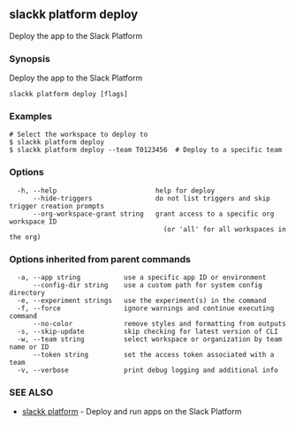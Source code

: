 ## slackk platform deploy

Deploy the app to the Slack Platform

### Synopsis

Deploy the app to the Slack Platform

```
slackk platform deploy [flags]
```

### Examples

```
# Select the workspace to deploy to
$ slackk platform deploy
$ slackk platform deploy --team T0123456  # Deploy to a specific team
```

### Options

```
  -h, --help                         help for deploy
      --hide-triggers                do not list triggers and skip trigger creation prompts
      --org-workspace-grant string   grant access to a specific org workspace ID
                                       (or 'all' for all workspaces in the org)
```

### Options inherited from parent commands

```
  -a, --app string           use a specific app ID or environment
      --config-dir string    use a custom path for system config directory
  -e, --experiment strings   use the experiment(s) in the command
  -f, --force                ignore warnings and continue executing command
      --no-color             remove styles and formatting from outputs
  -s, --skip-update          skip checking for latest version of CLI
  -w, --team string          select workspace or organization by team name or ID
      --token string         set the access token associated with a team
  -v, --verbose              print debug logging and additional info
```

### SEE ALSO

* [slackk platform](slackk_platform.md)	 - Deploy and run apps on the Slack Platform

